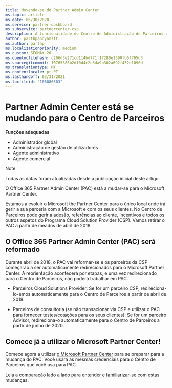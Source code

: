 ```yaml
---
title: Movendo-se do Partner Admin Center
ms.topic: article
ms.date: 06/30/2020
ms.service: partner-dashboard
ms.subservice: partnercenter-csp
description: A funcionalidade do Centro de Administração de Parceiros do Office 365 está a mudar-se para o Partner Center. Saiba o que isto significa e como pode fazer as coisas no Partner Center.
author: parthpandyamsft
ms.author: parthp
ms.localizationpriority: medium
ms.custom: SEOMAY.20
ms.openlocfilehash: c266d3e271cd114bd771f17280e1390fb5f765d3
ms.sourcegitcommit: 10765386b2df0d4c2e8da9b302a692f452e1090d
ms.translationtype: MT
ms.contentlocale: pt-PT
ms.lasthandoff: 03/31/2021
ms.locfileid: "106086503"
---
```

# <a name="partner-admin-center-is-moving-to-the-partner-center"></a>Partner Admin Center está se mudando para o Centro de Parceiros

**Funções adequadas**

- Administrador global
- Administração de gestão de utilizadores
- Agente administrativo
- Agente comercial

> [!NOTE]  
> Todas as datas foram atualizadas desde a publicação inicial deste artigo.

O Office 365 Partner Admin Center (PAC) está a mudar-se para o Microsoft Partner Center.

Estamos a evoluir o Microsoft the Partner Center para o único local onde irá gerir a sua parceria com a Microsoft e com os seus clientes. No Centro de Parceiros pode gerir a adesão, referências ao cliente, incentivos e todos os outros aspetos do Programa Cloud Solution Provider (CSP). Vamos retirar o PAC a partir de meados de abril de 2018.

## <a name="the-office-365-partner-admin-center-pac-will-be-retired"></a>O Office 365 Partner Admin Center (PAC) será reformado

Durante abril de 2018, o PAC vai reformar-se e os parceiros da CSP começarão a ser automaticamente redirecionados para o Microsoft Partner Center. A reorientação acontecerá por etapas, e uma vez redirecionado para o Centro de Parceiros, não poderá trabalhar em PAC. 

- Parceiros Cloud Solutions Provider: Se for um parceiro CSP, redireciona-lo-emos automaticamente para o Centro de Parceiros a partir de abril de 2018.

- Parceiros de consultoria (se não transacionar via CSP e utilizar o PAC para fornecer testes/cotações para os seus clientes): Se for um parceiro Advisor, redireciona-o automaticamente para o Centro de Parceiros a partir de junho de 2020.

## <a name="start-using-the-microsoft-partner-center-now"></a>Comece já a utilizar o Microsoft Partner Center!

Comece agora a utilizar [o Microsoft Partner Center](https://partnercenter.microsoft.com/) para se preparar para a mudança do PAC.  Você usará as mesmas credenciais para o Centro de Parceiros que você usa para PAC.

Leia a comparação lado a lado para entender e [familiarizar-se](moving-from-pac-to-pc.md) com estas mudanças.
